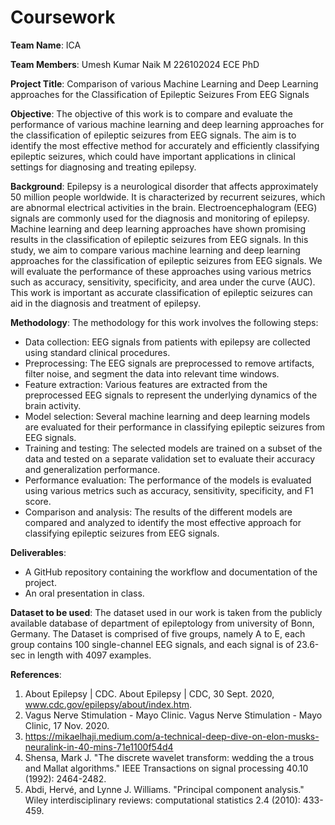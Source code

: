 # Coursework


**Team Name**:
ICA 

**Team Members**:
Umesh Kumar Naik M 226102024 ECE PhD

**Project Title**:
Comparison of various Machine Learning and Deep Learning approaches for the Classification of Epileptic Seizures From EEG Signals        

**Objective**:
The objective of this work is to compare and evaluate the performance of various machine learning and deep learning approaches for the classification of epileptic seizures from EEG signals. The aim is to identify the most effective method for accurately and efficiently classifying epileptic seizures, which could have important applications in clinical settings for diagnosing and treating epilepsy.

**Background**:
Epilepsy is a neurological disorder that affects approximately 50 million people worldwide. It is characterized by recurrent seizures, which are abnormal electrical activities in the brain. Electroencephalogram (EEG) signals are commonly used for the diagnosis and monitoring of epilepsy. Machine learning and deep learning approaches have shown promising results in the classification of epileptic seizures from EEG signals. In this study, we aim to compare various machine learning and deep learning approaches for the classification of epileptic seizures from EEG signals. We will evaluate the performance of these approaches using various metrics such as accuracy, sensitivity, specificity, and area under the curve (AUC). This work is important as accurate classification of epileptic seizures can aid in the diagnosis and treatment of epilepsy.

**Methodology**:
The methodology for this work involves the following steps:

* Data collection: EEG signals from patients with epilepsy are collected using standard clinical procedures.
* Preprocessing: The EEG signals are preprocessed to remove artifacts, filter noise, and segment the data into relevant time windows.
* Feature extraction: Various features are extracted from the preprocessed EEG signals to represent the underlying dynamics of the brain activity.
* Model selection: Several machine learning and deep learning models are evaluated for their performance in classifying epileptic seizures from EEG signals.
* Training and testing: The selected models are trained on a subset of the data and tested on a separate validation set to evaluate their accuracy and generalization performance.
* Performance evaluation: The performance of the models is evaluated using various metrics such as accuracy, sensitivity, specificity, and F1 score.
* Comparison and analysis: The results of the different models are compared and analyzed to identify the most effective approach for classifying epileptic seizures from EEG signals.

**Deliverables**:
* A GitHub repository containing the workflow and documentation of the project.
* An oral presentation in class.

**Dataset to be used**:
The dataset used in our work is taken from the publicly available database of department of epileptology from university of Bonn, Germany. The Dataset is comprised of five groups, namely A to E, each group contains 100 single-channel EEG signals, and each signal is of 23.6-sec in length with 4097 examples.

**References**:
1) About Epilepsy | CDC. About Epilepsy | CDC, 30 Sept. 2020, www.cdc.gov/epilepsy/about/index.htm. 
2) Vagus Nerve Stimulation - Mayo Clinic. Vagus Nerve Stimulation - Mayo Clinic, 17 Nov. 2020.
3) https://mikaelhaji.medium.com/a-technical-deep-dive-on-elon-musks-neuralink-in-40-mins-71e1100f54d4
4) Shensa, Mark J. "The discrete wavelet transform: wedding the a trous and Mallat algorithms." IEEE Transactions on signal processing 40.10 (1992): 2464-2482.
5) Abdi, Hervé, and Lynne J. Williams. "Principal component analysis." Wiley interdisciplinary reviews: computational statistics 2.4 (2010): 433-459.

